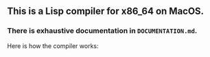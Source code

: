 ## This is a Lisp compiler for x86_64 on MacOS.
### There is exhaustive documentation in `DOCUMENTATION.md`.

Here is how the compiler works:

